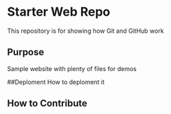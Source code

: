 # Starter Web Repo

This repository is for showing how Git and GitHub work

## Purpose

Sample website with plenty of files for demos

##Deploment
How to deploment it 

## How to Contribute
